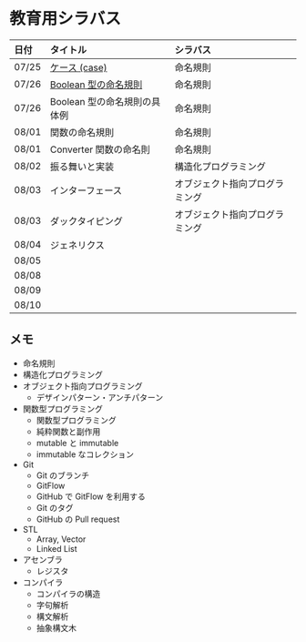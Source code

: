 # 教育用シラバス

| 日付  | タイトル                                                                              | シラバス                       |
| :---- | :------------------------------------------------------------------------------------ | :----------------------------- |
| 07/25 | [ケース (case)](https://mem-on.com/memos/0e446454-2723-4ab9-8d04-6399ff31a0b4)        | 命名規則                       |
| 07/26 | [Boolean 型の命名規則](https://mem-on.com/memos/d1fd3d89-0c36-42cb-86b8-01754d5a36b4) | 命名規則                       |
| 07/26 | Boolean 型の命名規則の具体例                                                          | 命名規則                       |
| 08/01 | 関数の命名規則                                                                        | 命名規則                       |
| 08/01 | Converter 関数の命名則                                                                | 命名規則                       |
| 08/02 | 振る舞いと実装                                                                        | 構造化プログラミング           |
| 08/03 | インターフェース                                                                      | オブジェクト指向プログラミング |
| 08/03 | ダックタイピング                                                                      | オブジェクト指向プログラミング |
| 08/04 | ジェネリクス                                                                          |                                |
| 08/05 |                                                                                       |                                |
| 08/08 |                                                                                       |                                |
| 08/09 |                                                                                       |                                |
| 08/10 |                                                                                       |                                |

## メモ

- 命名規則
- 構造化プログラミング
- オブジェクト指向プログラミング
  - デザインパターン・アンチパターン
- 関数型プログラミング
  - 関数型プログラミング
  - 純粋関数と副作用
  - mutable と immutable
  - immutable なコレクション
- Git
  - Git のブランチ
  - GitFlow
  - GitHub で GitFlow を利用する
  - Git のタグ
  - GitHub の Pull request
- STL
  - Array, Vector
  - Linked List
- アセンブラ
  - レジスタ
- コンパイラ
  - コンパイラの構造
  - 字句解析
  - 構文解析
  - 抽象構文木
